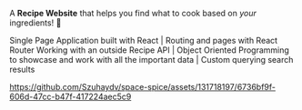 A **Recipe Website** that helps you find what to cook based on *your* ingredients! 🍲

Single Page Application built with React | Routing and pages with React Router
Working with an outside Recipe API | Object Oriented Programming to showcase and work with all the important data | Custom querying search results


https://github.com/Szuhaydv/space-spice/assets/131718197/6736bf9f-606d-47cc-b47f-417224aec5c9

